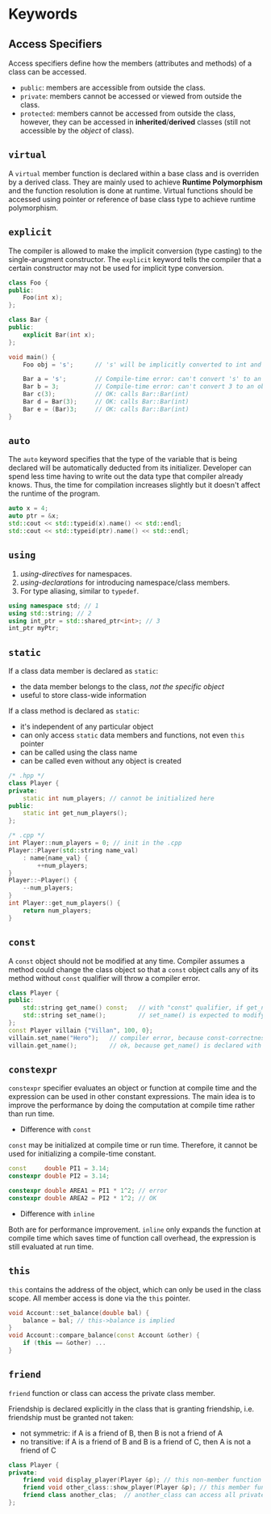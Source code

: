 # Keywords

## Access Specifiers

Access specifiers define how the members (attributes and methods) of a class can be accessed.

* `public`: members are accessible from outside the class.
* `private`: members cannot be accessed or viewed from outside the class.
* `protected`: members cannot be accessed from outside the class, however, they can be accessed in **inherited**/**derived** classes (still not accessible by the *object* of class).

## `virtual`

A `virtual` member function is declared within a base class and is overriden by a derived class. They are mainly used to achieve **Runtime Polymorphism** and the function resolution is done at runtime. Virtual functions should be accessed using pointer or reference of base class type to achieve runtime polymorphism.

## `explicit`

The compiler is allowed to make the implicit conversion (type casting) to the single-arugment constructor. The `explicit` keyword tells the compiler that a certain constructor may not be used for implicit type conversion.

```c++
class Foo {
public:
    Foo(int x);
};

class Bar {
public:
    explicit Bar(int x);
};

void main() {
    Foo obj = 's';      // 's' will be implicitly converted to int and calls Foo::Foo(int)

    Bar a = 's';        // Compile-time error: can't convert 's' to an object of type Bar
    Bar b = 3;          // Compile-time error: can't convert 3 to an object of type Bar
    Bar c(3);           // OK: calls Bar::Bar(int)
    Bar d = Bar(3);     // OK: calls Bar::Bar(int)
    Bar e = (Bar)3;     // OK: calls Bar::Bar(int)
}
```

## `auto`

The `auto` keyword specifies that the type of the variable that is being declared will be automatically deducted from its initializer. Developer can spend less time having to write out the data type that compiler already knows. Thus, the time for compilation increases slightly but it doesn't affect the runtime of the program.

```c++
auto x = 4;
auto ptr = &x;
std::cout << std::typeid(x).name() << std::endl;
std::cout << std::typeid(ptr).name() << std::endl;
```

## `using`

1. *using-directives* for namespaces.
2. *using-declarations* for introducing namespace/class members.
3. For type aliasing, similar to `typedef`.

```c++
using namespace std; // 1
using std::string; // 2
using int_ptr = std::shared_ptr<int>; // 3
int_ptr myPtr;
```

## `static`

If a class data member is declared as `static`:
- the data member belongs to the class, *not the specific object*
- useful to store class-wide information

If a class method is declared as `static`:
- it's independent of any particular object
- can only access `static` data members and functions, not even `this` pointer
- can be called using the class name
- can be called even without any object is created

```c++
/* .hpp */
class Player {
private:
    static int num_players; // cannot be initialized here
public:
    static int get_num_players();
};

/* .cpp */
int Player::num_players = 0; // init in the .cpp
Player::Player(std::string name_val)
    : name{name_val} {
        ++num_players;
}
Player::~Player() {
    --num_players;
}
int Player::get_num_players() {
    return num_players;
}
```

## `const`

A `const` object should not be modified at any time. Compiler assumes a method could change the class object so that a `const` object calls any of its method without `const` qualifier will throw a compiler error.

```c++
class Player {
public:
    std::string get_name() const;   // with "const" qualifier, if get_name modifies this object, it gets compiler error
    std::string set_name();         // set_name() is expected to modify this object
};
const Player villain {"Villan", 100, 0};
villain.set_name("Hero");   // compiler error, because const-correctness
villain.get_name();         // ok, because get_name() is declared with const qualifier
```

## `constexpr`

`constexpr` specifier evaluates an object or function at compile time and the expression can be used in other constant expressions. The main idea is to improve the performance by doing the computation at compile time rather than run time.

* Difference with `const`

`const` may be initialized at compile time or run time. Therefore, it cannot be used for initializing a compile-time constant.

```c++
const     double PI1 = 3.14;
constexpr double PI2 = 3.14;

constexpr double AREA1 = PI1 * 1^2; // error
constexpr double AREA2 = PI2 * 1^2; // OK
```
* Difference with `inline`

Both are for performance improvement. `inline` only expands the function at compile time which saves time of function call overhead, the expression is still evaluated at run time.

## `this`

`this` contains the address of the object, which can only be used in the class scope. All member access is done via the `this` pointer.

```c++
void Account::set_balance(double bal) {
    balance = bal; // this->balance is implied
}
void Account::compare_balance(const Account &other) {
    if (this == &other) ...
}
```

## `friend`

`friend` function or class can access the private class member.

Friendship is declared explicitly in the class that is granting friendship, i.e. friendship must be granted not taken:
- not symmetric: if A is a friend of B, then B is not a friend of A
- no transitive: if A is a friend of B and B is a friend of C, then A is not a friend of C

```c++
class Player {
private:
    friend void display_player(Player &p); // this non-member function can access all private members of Player class
    friend void other_class::show_player(Player &p); // this member function of other_class can access all private members of Player class
    friend class another_clas;  // another_class can access all private members of Player class
};
```